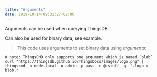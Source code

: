 ```yaml
---
title: "Arguments"
date: 2019-10-14T09:31:27+02:00
---
```


Arguments can be used when querying ThingsDB.

Can also be used for binary data, see example.

> This code uses arguments to set binary data using *arguments*:

```shell
# note: ThingsCMD only supports one argument which is named `blob`
curl "https://thingsdb.github.io/ThingsDocs/images/logo.png" |
thingscmd -n node.local -u admin -p pass -c @:stuff -q  ".logo = blob;"
```